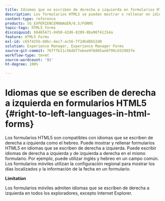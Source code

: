 ```yaml
---
title: Idiomas que se escriben de derecha a izquierda en formularios HTML5
description: Los formularios HTML5 se pueden mostrar o rellenar en idiomas que se escriben de derecha a izquierda, como el hebreo.
content-type: reference
products: SG_EXPERIENCEMANAGER/6.5/FORMS
topic-tags: hTML5_forms
discoiquuid: b8465471-0458-42d6-8209-8ba90f41154a
feature: HTML5 Forms
exl-id: c65f425b-b0bc-4ec7-ac56-7f24bd8b52d8
solution: Experience Manager, Experience Manager Forms
source-git-commit: 76fffb11c56dbf7ebee9f6805ae0799cd32985fe
workflow-type: tm+mt
source-wordcount: '91'
ht-degree: 100%

---
```


# Idiomas que se escriben de derecha a izquierda en formularios HTML5 {#right-to-left-languages-in-html-forms}

Los formularios HTML5 son compatibles con idiomas que se escriben de derecha a izquierda como el hebreo. Puede mostrar y rellenar formularios HTML5 en idiomas que se escriben de derecha a izquierda. Puede escribir idiomas de derecha a izquierda y de izquierda a derecha en el mismo formulario. Por ejemplo, puede utilizar inglés y hebreo en un campo común. Los formularios móviles utilizan la configuración regional para mostrar los días localizados y la información de la fecha en un formulario.

**Limitation**

Los formularios móviles admiten idiomas que se escriben de derecha a izquierda en todos los exploradores, excepto Internet Explorer.
